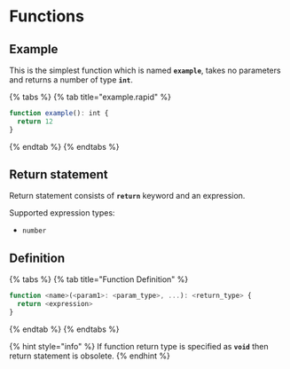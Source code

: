 # Functions

## Example

This is the simplest function which is named **`example`**, takes no parameters and returns a number of type **`int`**.

{% tabs %}
{% tab title="example.rapid" %}
```javascript
function example(): int {
  return 12
}
```
{% endtab %}
{% endtabs %}

## Return statement

Return statement consists of **`return`** keyword and an expression.

Supported expression types:

* `number`

## Definition

{% tabs %}
{% tab title="Function Definition" %}
```javascript
function <name>(<param1>: <param_type>, ...): <return_type> {
  return <expression>
}
```
{% endtab %}
{% endtabs %}

{% hint style="info" %}
If function return type is specified as **`void`** then return statement is obsolete.
{% endhint %}

